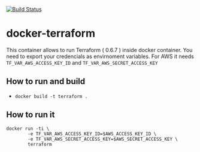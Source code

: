 [![Build Status](https://travis-ci.org/alphagov/paas-docker-terraform.svg)](https://travis-ci.org/alphagov/paas-docker-terraform)
# docker-terraform

This container allows to run Terraform ( 0.6.7 ) inside docker container. You need to export your credencials as envirnoment variables. For AWS it needs ```TF_VAR_AWS_ACCESS_KEY_ID``` and ```TF_VAR_AWS_SECRET_ACCESS_KEY```

## How to run and build

- ```docker build -t terraform .```

## How to run it

```
docker run -ti \
        -e TF_VAR_AWS_ACCESS_KEY_ID=$AWS_ACCESS_KEY_ID \
        -e TF_VAR_AWS_SECRET_ACCESS_KEY=$AWS_SECRET_ACCESS_KEY \
        terraform
```
